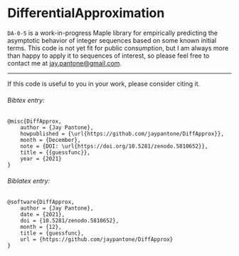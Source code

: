 # DifferentialApproximation

`DA-0-5` is a work-in-progress Maple library for empirically predicting the asymptotic behavior of integer sequences based on some known initial terms. This code is not yet fit for public consumption, but I am always more than happy to apply it to sequences of interest, so please feel free to contact me at <jay.pantone@gmail.com>.

---

If this code is useful to you in your work, please consider citing it.

###### Bibtex entry:
```
@misc{DiffApprox,
	author = {Jay Pantone},
	howpublished = {\url{https://github.com/jaypantone/DiffApprox}},
	month = {December},
	note = {DOI: \url{https://doi.org/10.5281/zenodo.5810652}},
	title = {{guessfunc}},
	year = {2021}
}
```

###### Biblatex entry:
```
@software{DiffApprox,
	author = {Jay Pantone},
	date = {2021},
	doi = {10.5281/zenodo.5810652},
	month = {12},
	title = {guessfunc},
	url = {https://github.com/jaypantone/DiffApprox}
}
```